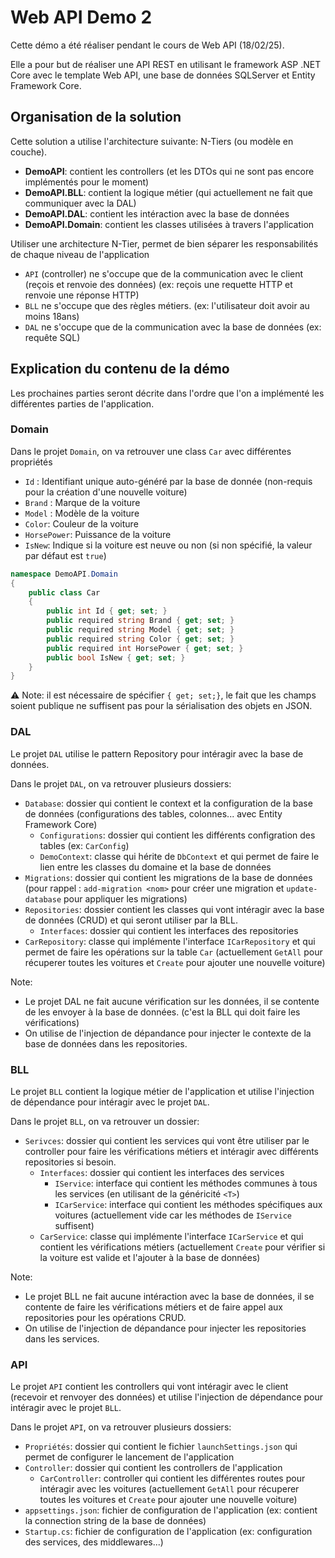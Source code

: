 # Web API Demo 2

Cette démo a été réaliser pendant le cours de Web API (18/02/25).

Elle a pour but de réaliser une API REST en utilisant le framework ASP .NET Core avec le template Web API, une base de données SQLServer et Entity Framework Core.

## Organisation de la solution

Cette solution a utilise l'architecture suivante: N-Tiers (ou modèle en couche).

- **DemoAPI**: contient les controllers (et les DTOs qui ne sont pas encore implémentés pour le moment)
- **DemoAPI.BLL**: contient la logique métier (qui actuellement ne fait que communiquer avec la DAL)
- **DemoAPI.DAL**: contient les intéraction avec la base de données
- **DemoAPI.Domain**: contient les classes utilisées à travers l'application

Utiliser une architecture N-Tier, permet de bien séparer les responsabilités de chaque niveau de l'application

- `API` (controller) ne s'occupe que de la communication avec le client (reçois et renvoie des données) (ex: reçois une requette HTTP et renvoie une réponse HTTP)
- `BLL` ne s'occupe que des règles métiers. (ex: l'utilisateur doit avoir au moins 18ans)
- `DAL` ne s'occupe que de la communication avec la base de données (ex: requête SQL)

## Explication du contenu de la démo

Les prochaines parties seront décrite dans l'ordre que l'on a implémenté les différentes parties de l'application.

### Domain

Dans le projet `Domain`, on va retrouver une class `Car` avec différentes propriétés

- `Id` : Identifiant unique auto-généré par la base de donnée (non-requis pour la création d'une nouvelle voiture)
- `Brand` : Marque de la voiture
- `Model` : Modèle de la voiture
- `Color`: Couleur de la voiture
- `HorsePower`: Puissance de la voiture
- `IsNew`: Indique si la voiture est neuve ou non (si non spécifié, la valeur par défaut est `true`)

```csharp
namespace DemoAPI.Domain
{
    public class Car
    {
        public int Id { get; set; }
        public required string Brand { get; set; }
        public required string Model { get; set; }
        public required string Color { get; set; }
        public required int HorsePower { get; set; }
        public bool IsNew { get; set; }
    }
}
```

⚠️ Note: il est nécessaire de spécifier `{ get; set;}`, le fait que les champs soient publique ne suffisent pas pour la sérialisation des objets en JSON.

### DAL

Le projet `DAL` utilise le pattern Repository pour intéragir avec la base de données.

Dans le projet `DAL`, on va retrouver plusieurs dossiers:

- `Database`: dossier qui contient le context et la configuration de la base de données (configurations des tables, colonnes... avec Entity Framework Core)
  - `Configurations`: dossier qui contient les différents configration des tables (ex: `CarConfig`)
  - `DemoContext`: classe qui hérite de `DbContext` et qui permet de faire le lien entre les classes du domaine et la base de données
- `Migrations`: dossier qui contient les migrations de la base de données (pour rappel : `add-migration <nom>` pour créer une migration et `update-database` pour appliquer les migrations)
- `Repositories`: dossier contient les classes qui vont intéragir avec la base de données (CRUD) et qui seront utiliser par la BLL.
  - `Interfaces`: dossier qui contient les interfaces des repositories
- `CarRepository`: classe qui implémente l'interface `ICarRepository` et qui permet de faire les opérations sur la table `Car` (actuellement `GetAll` pour récuperer toutes les voitures et `Create` pour ajouter une nouvelle voiture)

Note:

- Le projet DAL ne fait aucune vérification sur les données, il se contente de les envoyer à la base de données. (c'est la BLL qui doit faire les vérifications)
- On utilise de l'injection de dépandance pour injecter le contexte de la base de données dans les repositories.

### BLL

Le projet `BLL` contient la logique métier de l'application et utilise l'injection de dépendance pour intéragir avec le projet `DAL`.

Dans le projet `BLL`, on va retrouver un dossier:

- `Serivces`: dossier qui contient les services qui vont être utiliser par le controller pour faire les vérifications métiers et intéragir avec différents repositories si besoin.
  - `Interfaces`: dossier qui contient les interfaces des services
    - `IService`: interface qui contient les méthodes communes à tous les services (en utilisant de la généricité `<T>`)
    - `ICarService`: interface qui contient les méthodes spécifiques aux voitures (actuellement vide car les méthodes de `IService` suffisent)
  - `CarService`: classe qui implémente l'interface `ICarService` et qui contient les vérifications métiers (actuellement `Create` pour vérifier si la voiture est valide et l'ajouter à la base de données)

Note:

- Le projet BLL ne fait aucune intéraction avec la base de données, il se contente de faire les vérifications métiers et de faire appel aux repositories pour les opérations CRUD.
- On utilise de l'injection de dépandance pour injecter les repositories dans les services.

### API

Le projet `API` contient les controllers qui vont intéragir avec le client (recevoir et renvoyer des données) et utilise l'injection de dépendance pour intéragir avec le projet `BLL`.

Dans le projet `API`, on va retrouver plusieurs dossiers:

- `Propriétés`: dossier qui contient le fichier `launchSettings.json` qui permet de configurer le lancement de l'application
- `Controller`: dossier qui contient les controllers de l'application
  - `CarController`: controller qui contient les différentes routes pour intéragir avec les voitures (actuellement `GetAll` pour récuperer toutes les voitures et `Create` pour ajouter une nouvelle voiture)
- `appsettings.json`: fichier de configuration de l'application (ex: contient la connection string de la base de données)
- `Startup.cs`: fichier de configuration de l'application (ex: configuration des services, des middlewares...)
